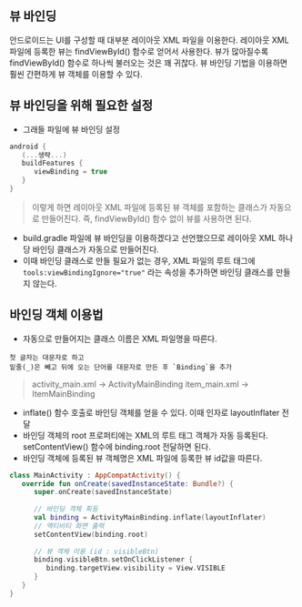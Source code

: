 ## 뷰 바인딩
안드로이드는 UI를 구성할 때 대부분 레이아웃 XML 파일을 이용한다. 레이아웃 XML 파일에 등록한 뷰는 findViewById() 함수로 얻어서 사용한다. 뷰가 많아질수록 findViewById() 함수로 하나씩 불러오는 것은 꽤 귀찮다. 뷰 바인딩 기법을 이용하면 훨씬 간편하게 뷰 객체를 이용할 수 있다.

## 뷰 바인딩을 위해 필요한 설정
* 그래들 파일에 뷰 바인딩 설정
```kotlin
android {
   (...생략...)
   buildFeatures {
      viewBinding = true
   }
}
```
> 이렇게 하면 레이아웃 XML 파일에 등록된 뷰 객체를 포함하는 클래스가 자동으로 만들어진다. 즉, findViewById() 함수 없이 뷰를 사용하면 된다.

* build.gradle 파일에 뷰 바인딩을 이용하겠다고 선언했으므로 레이아웃 XML 하나당 바인딩 클래스가 자동으로 만들어진다. 
* 이때 바인딩 클래스로 만들 필요가 없는 경우, XML 파일의 루트 태그에 `tools:viewBindingIgnore="true"` 라는 속성을 추가하면 바인딩 클래스를 만들지 않는다.

## 바인딩 객체 이용법
* 자동으로 만들어지는 클래스 이름은 XML 파일명을 따른다.
```
첫 글자는 대문자로 하고
밑줄(_)은 빼고 뒤에 오는 단어를 대문자로 만든 후 `Binding`을 추가
```

> activity_main.xml → ActivityMainBinding
item_main.xml → ItemMainBinding

* inflate() 함수 호출로 바인딩 객체를 얻을 수 있다. 이때 인자로 layoutInflater 전달
* 바인딩 객체의 root 프로퍼티에는 XML의 루트 태그 객체가 자동 등록된다. setContentView() 함수에 binding.root 전달하면 된다.
* 바인딩 객체에 등록된 뷰 객체명은 XML 파일에 등록한 뷰 id값을 따른다.
```kotlin
class MainActivity : AppCompatActivity() {
   override fun onCreate(savedInstanceState: Bundle?) {
      super.onCreate(savedInstanceState)
      
      // 바인딩 객체 획등
      val binding = ActivityMainBinding.inflate(layoutInflater)
      // 액티비티 화면 출력
      setContentView(binding.root)
      
      // 뷰 객체 이용 (id : visibleBtn)
      binding.visibleBtn.setOnClickListener {
         binding.targetView.visibility = View.VISIBLE
      }
   }
}
```
